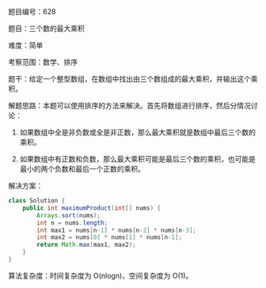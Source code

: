 题目编号：628

题目：三个数的最大乘积

难度：简单

考察范围：数学、排序

题干：给定一个整型数组，在数组中找出由三个数组成的最大乘积，并输出这个乘积。

解题思路：本题可以使用排序的方法来解决。首先将数组进行排序，然后分情况讨论：

1. 如果数组中全是非负数或全是非正数，那么最大乘积就是数组中最后三个数的乘积。

2. 如果数组中有正数和负数，那么最大乘积可能是最后三个数的乘积，也可能是最小的两个负数和最后一个正数的乘积。

解决方案：

```java
class Solution {
    public int maximumProduct(int[] nums) {
        Arrays.sort(nums);
        int n = nums.length;
        int max1 = nums[n-1] * nums[n-2] * nums[n-3];
        int max2 = nums[0] * nums[1] * nums[n-1];
        return Math.max(max1, max2);
    }
}
```

算法复杂度：时间复杂度为 O(nlogn)，空间复杂度为 O(1)。
